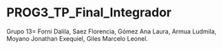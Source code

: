 # PROG3_TP_Final_Integrador
Grupo 13= Forni Dalila,
Saez Florencia,
Gómez Ana Laura,
Armua Ludmila,
Moyano Jonathan Exequiel,
Giles Marcelo Leonel.
